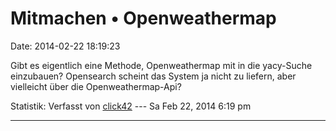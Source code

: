 Mitmachen • Openweathermap
==========================

Date: 2014-02-22 18:19:23

Gibt es eigentlich eine Methode, Openweathermap mit in die yacy-Suche
einzubauen? Opensearch scheint das System ja nicht zu liefern, aber
vielleicht über die Openweathermap-Api?

Statistik: Verfasst von
[click42](http://forum.yacy-websuche.de/memberlist.php?mode=viewprofile&u=8808)
--- Sa Feb 22, 2014 6:19 pm

------------------------------------------------------------------------

